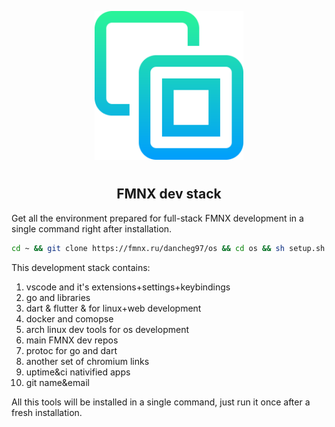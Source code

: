 <p align="center">
<img style="align: center; padding-left: 10px; padding-right: 10px; padding-bottom: 10px;" width="238px" height="238px" src="./logo.png" />
</p>

<h2 align="center">FMNX dev stack</h2>

Get all the environment prepared for full-stack FMNX development in a single command right after installation.

```sh
cd ~ && git clone https://fmnx.ru/dancheg97/os && cd os && sh setup.sh
```

This development stack contains:

1. vscode and it's extensions+settings+keybindings
2. go and libraries
3. dart & flutter & for linux+web development
4. docker and comopse
5. arch linux dev tools for os development
6. main FMNX dev repos
7. protoc for go and dart
8. another set of chromium links
9. uptime&ci nativified apps
10. git name&email

All this tools will be installed in a single command, just run it once after a fresh installation.

<!--
Also those gnome extensions might be suitable:

1. [Current screen](https://extensions.gnome.org/extension/1437/current-screen-only-for-alternate-tab/) 
-->
